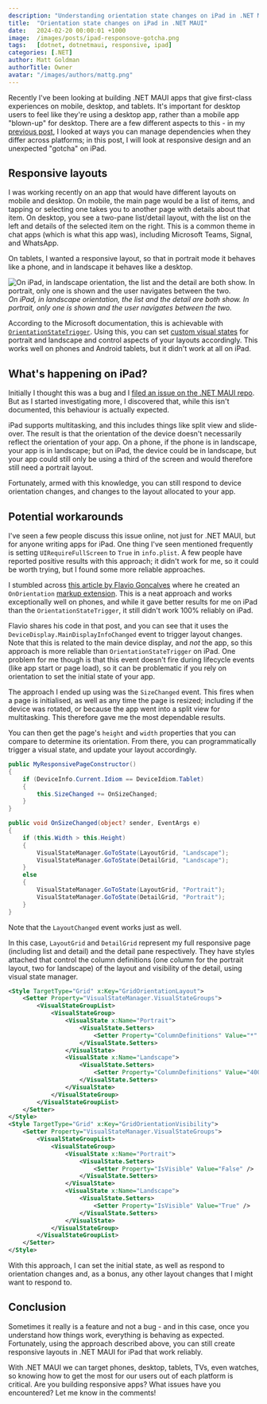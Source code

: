 ```yaml
---
description: "Understanding orientation state changes on iPad in .NET MAUI and why OrientationStateTrigger behaves differently due to iPad's multitasking capabilities."
title:  "Orientation state changes on iPad in .NET MAUI"
date:   2024-02-20 00:00:01 +1000
image:  /images/posts/ipad-responsove-gotcha.png
tags:   [dotnet, dotnetmaui, responsive, ipad]
categories: [.NET]
author: Matt Goldman
authorTitle: Owner
avatar: "/images/authors/mattg.png"
---
```


Recently I've been looking at building .NET MAUI apps that give first-class experiences on mobile, desktop, and tablets. It's important for desktop users to feel like they're using a desktop app, rather than a mobile app "blown-up" for desktop. There are a few different aspects to this - in my [previous post](/posts/idiom-dependencies/), I looked at ways you can manage dependencies when they differ across platforms; in this post, I will look at responsive design and an unexpected "gotcha" on iPad.

## Responsive layouts

I was working recently on an app that would have different layouts on mobile and desktop. On mobile, the main page would be a list of items, and tapping or selecting one takes you to another page with details about that item. On desktop, you see a two-pane list/detail layout, with the list on the left and details of the selected item on the right. This is a common theme in chat apps (which is what this app was), including Microsoft Teams, Signal, and WhatsApp.

On tablets, I wanted a responsive layout, so that in portrait mode it behaves like a phone, and in landscape it behaves like a desktop.

![On iPad, in landscape orientation, the list and the detail are both show. In portrait, only one is shown and the user navigates between the two.](/images/posts/ipad-landscape-portrait.png)
_On iPad, in landscape orientation, the list and the detail are both show. In portrait, only one is shown and the user navigates between the two._

According to the Microsoft documentation, this is achievable with [`OrientationStateTrigger`](https://learn.microsoft.com/dotnet/maui/fundamentals/triggers?view=net-maui-8.0#orientation-state-trigger). Using this, you can set [custom visual states](https://learn.microsoft.com/dotnet/maui/user-interface/visual-states?view=net-maui-8.0#define-custom-visual-states) for portrait and landscape and control aspects of your layouts accordingly. This works well on phones and Android tablets, but it didn't work at all on iPad.

## What's happening on iPad?

Initially I thought this was a bug and I [filed an issue on the .NET MAUI repo](https://github.com/dotnet/maui/issues/20491). But as I started investigating more, I discovered that, while this isn't documented, this behaviour is actually expected.

iPad supports multitasking, and this includes things like split view and slide-over. The result is that the orientation of the device doesn't necessarily reflect the orientation of your app. On a phone, if the phone is in landscape, your app is in landscape; but on iPad, the device could be in landscape, but your app could still only be using a third of the screen and would therefore still need a portrait layout.

Fortunately, armed with this knowledge, you can still respond to device orientation changes, and changes to the layout allocated to your app.

## Potential workarounds

I've seen a few people discuss this issue online, not just for .NET MAUI, but for anyone writing apps for iPad. One thing I've seen mentioned frequently is setting `UIRequireFullScreen` to `True` in `info.plist`. A few people have reported positive results with this approach; it didn't work for me, so it could be worth trying, but I found some more reliable approaches.

I stumbled across [this article by Flavio Goncalves](https://www.cayas.de/en/blog/responsive-layouts-for-dotnet-maui) where he created an `OnOrientation` [markup extension](https://learn.microsoft.com/dotnet/maui/xaml/fundamentals/markup-extensions?view=net-maui-8.0). This is a neat approach and works exceptionally well on phones, and while it gave better results for me on iPad than the `OrientationStateTrigger`, it still didn't work 100% reliably on iPad.

Flavio shares his code in that post, and you can see that it uses the `DeviceDisplay.MainDisplayInfoChanged` event to trigger layout changes. Note that this is related to the main device display, and _not_ the app, so this approach is more reliable than `OrientationStateTrigger` on iPad. One problem for me though is that this event doesn't fire during lifecycle events (like app start or page load), so it can be problematic if you rely on orientation to set the initial state of your app.

The approach I ended up using was the `SizeChanged` event. This fires when a page is initialised, as well as any time the page is resized; including if the device was rotated, or because the app went into a split view for multitasking. This therefore gave me the most dependable results.

You can then get the page's `height` and `width` properties that you can compare to determine its orientation. From there, you can programmatically trigger a visual state, and update your layout accordingly.

```csharp
public MyResponsivePageConstructor()
{
    if (DeviceInfo.Current.Idiom == DeviceIdiom.Tablet)
    {
        this.SizeChanged += OnSizeChanged;
    }
}

public void OnSizeChanged(object? sender, EventArgs e)
{
    if (this.Width > this.Height)
    {
        VisualStateManager.GoToState(LayoutGrid, "Landscape");
        VisualStateManager.GoToState(DetailGrid, "Landscape");
    }
    else
    {
        VisualStateManager.GoToState(LayoutGrid, "Portrait");
        VisualStateManager.GoToState(DetailGrid, "Portrait");
    }
}
```

Note that the `LayoutChanged` event works just as well.

In this case, `LayoutGrid` and `DetailGrid` represent my full responsive page (including list and detail) and the detail pane respectively. They have styles attached that control the column definitions (one column for the portrait layout, two for landscape) of the layout and visibility of the detail, using visual state manager.

```xml
<Style TargetType="Grid" x:Key="GridOrientationLayout">
    <Setter Property="VisualStateManager.VisualStateGroups">
        <VisualStateGroupList>
            <VisualStateGroup>
                <VisualState x:Name="Portrait">
                    <VisualState.Setters>
                        <Setter Property="ColumnDefinitions" Value="*" />
                    </VisualState.Setters>
                </VisualState>
                <VisualState x:Name="Landscape">
                    <VisualState.Setters>
                        <Setter Property="ColumnDefinitions" Value="400,*" />
                    </VisualState.Setters>
                </VisualState>
            </VisualStateGroup>
        </VisualStateGroupList>
    </Setter>
</Style>
<Style TargetType="Grid" x:Key="GridOrientationVisibility">
    <Setter Property="VisualStateManager.VisualStateGroups">
        <VisualStateGroupList>
            <VisualStateGroup>
                <VisualState x:Name="Portrait">
                    <VisualState.Setters>
                        <Setter Property="IsVisible" Value="False" />
                    </VisualState.Setters>
                </VisualState>
                <VisualState x:Name="Landscape">
                    <VisualState.Setters>
                        <Setter Property="IsVisible" Value="True" />
                    </VisualState.Setters>
                </VisualState>
            </VisualStateGroup>
        </VisualStateGroupList>
    </Setter>
</Style>
```

With this approach, I can set the initial state, as well as respond to orientation changes and, as a bonus, any other layout changes that I might want to respond to.

## Conclusion

Sometimes it really is a feature and not a bug - and in this case, once you understand how things work, everything is behaving as expected. Fortunately, using the approach described above, you can still create responsive layouts in .NET MAUI for iPad that work reliably.

With .NET MAUI we can target phones, desktop, tablets, TVs, even watches, so knowing how to get the most for our users out of each platform is critical. Are you building responsive apps? What issues have you encountered? Let me know in the comments!
